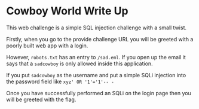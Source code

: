 # Cowboy World Write Up

This web challenge is a simple SQL injection challenge with a small twist.

Firstly, when you go to the provide challenge URL you will be greeted with a poorly built web app with a login.

However, `robots.txt` has an entry to `/sad.eml`. If you open up the email it says that a `sadcowboy` is only allowed inside this application.

If you put `sadcowboy` as the username and put a simple SQLi injection into the password field like `xyz' OR '1'='1'-- -`

Once you have successfully performed an SQLi on the login page then you will be greeted with the flag.